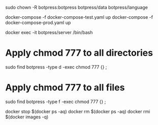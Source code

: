 sudo chown -R botpress:botpress botpress/data botpress/language

docker-compose -f docker-compose-test.yaml up
docker-compose -f docker-compose-prod.yaml up

docker exec -it botpress/server /bin/bash

# Apply chmod 777 to all directories
sudo find botpress -type d -exec chmod 777 {} \;

# Apply chmod 777 to all files
sudo find botpress -type f -exec chmod 777 {} \;


docker stop $(docker ps -aq)
docker rm $(docker ps -aq)
docker rmi $(docker images -q) 